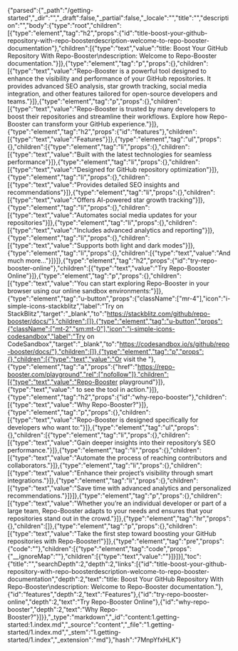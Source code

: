 {"parsed":{"_path":"/getting-started","_dir":"","_draft":false,"_partial":false,"_locale":"","title":"","description":"","body":{"type":"root","children":[{"type":"element","tag":"h2","props":{"id":"title-boost-your-github-repository-with-repo-boosterdescription-welcome-to-repo-booster-documentation"},"children":[{"type":"text","value":"title: Boost Your GitHub Repository With Repo-Booster\ndescription: Welcome to Repo-Booster documentation."}]},{"type":"element","tag":"p","props":{},"children":[{"type":"text","value":"Repo-Booster is a powerful tool designed to enhance the visibility and performance of your GitHub repositories. It provides advanced SEO analysis, star growth tracking, social media integration, and other features tailored for open-source developers and teams."}]},{"type":"element","tag":"p","props":{},"children":[{"type":"text","value":"Repo-Booster is trusted by many developers to boost their repositories and streamline their workflows. Explore how Repo-Booster can transform your GitHub experience."}]},{"type":"element","tag":"h2","props":{"id":"features"},"children":[{"type":"text","value":"Features"}]},{"type":"element","tag":"ul","props":{},"children":[{"type":"element","tag":"li","props":{},"children":[{"type":"text","value":"Built with the latest technologies for seamless performance"}]},{"type":"element","tag":"li","props":{},"children":[{"type":"text","value":"Designed for GitHub repository optimization"}]},{"type":"element","tag":"li","props":{},"children":[{"type":"text","value":"Provides detailed SEO insights and recommendations"}]},{"type":"element","tag":"li","props":{},"children":[{"type":"text","value":"Offers AI-powered star growth tracking"}]},{"type":"element","tag":"li","props":{},"children":[{"type":"text","value":"Automates social media updates for your repositories"}]},{"type":"element","tag":"li","props":{},"children":[{"type":"text","value":"Includes advanced analytics and reporting"}]},{"type":"element","tag":"li","props":{},"children":[{"type":"text","value":"Supports both light and dark modes"}]},{"type":"element","tag":"li","props":{},"children":[{"type":"text","value":"And much more..."}]}]},{"type":"element","tag":"h2","props":{"id":"try-repo-booster-online"},"children":[{"type":"text","value":"Try Repo-Booster Online"}]},{"type":"element","tag":"p","props":{},"children":[{"type":"text","value":"You can start exploring Repo-Booster in your browser using our online sandbox environments:"}]},{"type":"element","tag":"u-button","props":{"className":["mr-4"],"icon":"i-simple-icons-stackblitz","label":"Try on StackBlitz","target":"_blank","to":"https://stackblitz.com/github/repo-booster/docs/"},"children":[]},{"type":"element","tag":"u-button","props":{"className":["mt-2","sm:mt-0"],"icon":"i-simple-icons-codesandbox","label":"Try on CodeSandbox","target":"_blank","to":"https://codesandbox.io/s/github/repo-booster/docs/"},"children":[]},{"type":"element","tag":"p","props":{},"children":[{"type":"text","value":"Or visit the "},{"type":"element","tag":"a","props":{"href":"https://repo-booster.com/playground","rel":["nofollow"]},"children":[{"type":"text","value":"Repo-Booster playground"}]},{"type":"text","value":" to see the tool in action."}]},{"type":"element","tag":"h2","props":{"id":"why-repo-booster"},"children":[{"type":"text","value":"Why Repo-Booster?"}]},{"type":"element","tag":"p","props":{},"children":[{"type":"text","value":"Repo-Booster is designed specifically for developers who want to:"}]},{"type":"element","tag":"ul","props":{},"children":[{"type":"element","tag":"li","props":{},"children":[{"type":"text","value":"Gain deeper insights into their repository’s SEO performance."}]},{"type":"element","tag":"li","props":{},"children":[{"type":"text","value":"Automate the process of reaching contributors and collaborators."}]},{"type":"element","tag":"li","props":{},"children":[{"type":"text","value":"Enhance their project’s visibility through smart integrations."}]},{"type":"element","tag":"li","props":{},"children":[{"type":"text","value":"Save time with advanced analytics and personalized recommendations."}]}]},{"type":"element","tag":"p","props":{},"children":[{"type":"text","value":"Whether you’re an individual developer or part of a large team, Repo-Booster adapts to your needs and ensures that your repositories stand out in the crowd."}]},{"type":"element","tag":"hr","props":{},"children":[]},{"type":"element","tag":"p","props":{},"children":[{"type":"text","value":"Take the first step toward boosting your GitHub repositories with Repo-Booster!"}]},{"type":"element","tag":"pre","props":{"code":""},"children":[{"type":"element","tag":"code","props":{"__ignoreMap":""},"children":[{"type":"text","value":""}]}]}],"toc":{"title":"","searchDepth":2,"depth":2,"links":[{"id":"title-boost-your-github-repository-with-repo-boosterdescription-welcome-to-repo-booster-documentation","depth":2,"text":"title: Boost Your GitHub Repository With Repo-Booster\ndescription: Welcome to Repo-Booster documentation."},{"id":"features","depth":2,"text":"Features"},{"id":"try-repo-booster-online","depth":2,"text":"Try Repo-Booster Online"},{"id":"why-repo-booster","depth":2,"text":"Why Repo-Booster?"}]}},"_type":"markdown","_id":"content:1.getting-started:1.index.md","_source":"content","_file":"1.getting-started/1.index.md","_stem":"1.getting-started/1.index","_extension":"md"},"hash":"7MnpYfxHLK"}